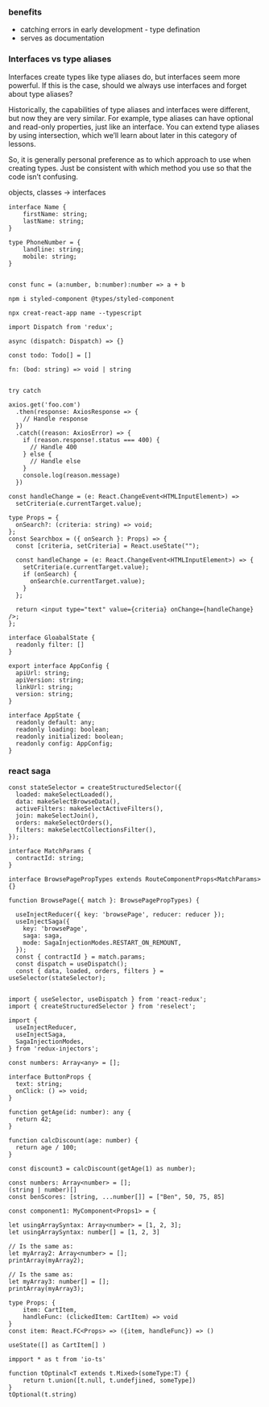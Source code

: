 ### benefits
- catching errors in early development - type defination
- serves as documentation


### Interfaces vs type aliases 
Interfaces create types like type aliases do, but interfaces seem more powerful. If this is the case, should we always use interfaces and forget about type aliases?

Historically, the capabilities of type aliases and interfaces were different, but now they are very similar. For example, type aliases can have optional and read-only properties, just like an interface. You can extend type aliases by using intersection, which we’ll learn about later in this category of lessons.

So, it is generally personal preference as to which approach to use when creating types. Just be consistent with which method you use so that the code isn’t confusing.

objects, classes -> interfaces

```
interface Name {
    firstName: string;
    lastName: string;
}

type PhoneNumber = {
    landline: string;
    mobile: string;
}
```

```

const func = (a:number, b:number):number => a + b

npm i styled-component @types/styled-component

npx creat-react-app name --typescript

import Dispatch from 'redux';

async (dispatch: Dispatch) => {}

const todo: Todo[] = []

fn: (bod: string) => void | string


try catch
```

```
axios.get('foo.com')
  .then(response: AxiosResponse => {
    // Handle response
  })
  .catch((reason: AxiosError) => {
    if (reason.response!.status === 400) {
      // Handle 400
    } else {
      // Handle else
    }
    console.log(reason.message)
  })
```

```
const handleChange = (e: React.ChangeEvent<HTMLInputElement>) =>
  setCriteria(e.currentTarget.value);
```


```
type Props = {
  onSearch?: (criteria: string) => void;
};
const Searchbox = ({ onSearch }: Props) => {
  const [criteria, setCriteria] = React.useState("");

  const handleChange = (e: React.ChangeEvent<HTMLInputElement>) => {
    setCriteria(e.currentTarget.value);
    if (onSearch) {
      onSearch(e.currentTarget.value);
    }
  };

  return <input type="text" value={criteria} onChange={handleChange} />;
};
```

```
interface GloabalState {
  readonly filter: []
}
```

```
export interface AppConfig {
  apiUrl: string;
  apiVersion: string;
  linkUrl: string;
  version: string;
}

interface AppState {
  readonly default: any;
  readonly loading: boolean;
  readonly initialized: boolean;
  readonly config: AppConfig;
}
```

### react saga
```
const stateSelector = createStructuredSelector({
  loaded: makeSelectLoaded(),
  data: makeSelectBrowseData(),
  activeFilters: makeSelectActiveFilters(),
  join: makeSelectJoin(),
  orders: makeSelectOrders(),
  filters: makeSelectCollectionsFilter(),
});

interface MatchParams {
  contractId: string;
}

interface BrowsePagePropTypes extends RouteComponentProps<MatchParams> {}

function BrowsePage({ match }: BrowsePagePropTypes) {

  useInjectReducer({ key: 'browsePage', reducer: reducer });
  useInjectSaga({
    key: 'browsePage',
    saga: saga,
    mode: SagaInjectionModes.RESTART_ON_REMOUNT,
  });
  const { contractId } = match.params;
  const dispatch = useDispatch();
  const { data, loaded, orders, filters } = useSelector(stateSelector);
  
```

```
import { useSelector, useDispatch } from 'react-redux';
import { createStructuredSelector } from 'reselect';

import {
  useInjectReducer,
  useInjectSaga,
  SagaInjectionModes,
} from 'redux-injectors';
```

```
const numbers: Array<any> = [];
```

```
interface ButtonProps {
  text: string;
  onClick: () => void;
}
```

```
function getAge(id: number): any {
  return 42;
}

function calcDiscount(age: number) {
  return age / 100;
}

const discount3 = calcDiscount(getAge(1) as number);
```

```
const numbers: Array<number> = [];
(string | number)[]
const benScores: [string, ...number[]] = ["Ben", 50, 75, 85]

```

```
const component1: MyComponent<Props1> = {
```
```
let usingArraySyntax: Array<number> = [1, 2, 3];
let usingArraySyntax: number[] = [1, 2, 3]
```
```
// Is the same as:
let myArray2: Array<number> = [];
printArray(myArray2);

// Is the same as:
let myArray3: number[] = [];
printArray(myArray3);
```

```
type Props: {
    item: CartItem,
    handleFunc: (clickedItem: CartItem) => void
}
const item: React.FC<Props> => ({item, handleFunc}) => ()

useState([] as CartItem[] )
```


```
impport * as t from 'io-ts'

function tOptinal<T extends t.Mixed>(someType:T) {
    return t.union([t.null, t.undefjined, someType])
}
tOptional(t.string)
```

